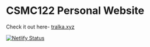 # CSMC122 Personal Website

Check it out here- [tralka.xyz](tralka.xyz)

[![Netlify Status](https://api.netlify.com/api/v1/badges/e749cf00-f492-466f-9b00-f91575395952/deploy-status)](https://app.netlify.com/sites/sad-spence-378b44/deploys)
